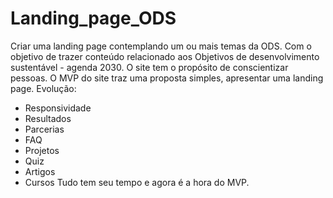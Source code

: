 # Landing_page_ODS
Criar uma landing page contemplando um ou mais temas da ODS.
Com o objetivo de trazer conteúdo relacionado aos Objetivos de desenvolvimento sustentável - agenda 2030. O site tem o propósito de conscientizar pessoas.
O MVP do site traz uma proposta simples, apresentar uma landing page.
Evolução:
* Responsividade
* Resultados
* Parcerias 
* FAQ
* Projetos
* Quiz
* Artigos
* Cursos 
Tudo tem seu tempo e agora é a hora do MVP.
